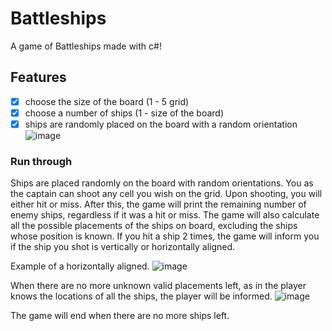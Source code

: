 # Battleships
A game of Battleships made with c#! 

## Features

-[x] choose the size of the board (1 - 5 grid)
-[x] choose a number of ships (1 - size of the board)
-[x] ships are randomly placed on the board with a random orientation
![image](https://github.com/n0laja00/Battleships/assets/73889850/eb522cea-4644-453a-bd36-32004cdef500)

### Run through
Ships are placed randomly on the board with random orientations. You as the captain can shoot any cell you wish on the grid. 
Upon shooting, you will either hit or miss. After this, the game will print the remaining number of enemy ships, regardless if it was a hit or miss. 
The game will also calculate all the possible placements of the ships on board, excluding the ships whose position is known.
If you hit a ship 2 times, the game will inform you if the ship you shot is vertically or horizontally aligned.

Example of a horizontally aligned.
![image](https://github.com/n0laja00/Battleships/assets/73889850/616cf890-820e-4ac7-af1f-91e1463bad1f)

When there are no more unknown valid placements left, as in the player knows the locations of all the ships, the player will be informed.
![image](https://github.com/n0laja00/Battleships/assets/73889850/4a25e0d1-bb79-4163-8635-cb589b5992ee)


The game will end when there are no more ships left.
